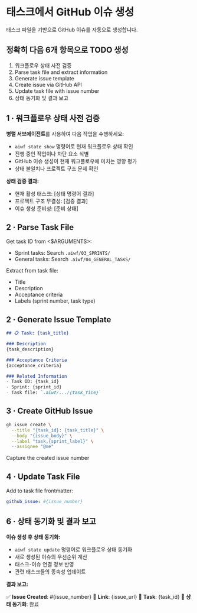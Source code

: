 # 태스크에서 GitHub 이슈 생성

태스크 파일을 기반으로 GitHub 이슈를 자동으로 생성합니다.

## 정확히 다음 6개 항목으로 TODO 생성

1. 워크플로우 상태 사전 검증
2. Parse task file and extract information
3. Generate issue template
4. Create issue via GitHub API
5. Update task file with issue number
6. 상태 동기화 및 결과 보고

## 1 · 워크플로우 상태 사전 검증

**병렬 서브에이전트**를 사용하여 다음 작업을 수행하세요:

- `aiwf state show` 명령어로 현재 워크플로우 상태 확인
- 진행 중인 작업이나 차단 요소 식별
- GitHub 이슈 생성이 현재 워크플로우에 미치는 영향 평가
- 상태 불일치나 프로젝트 구조 문제 확인

**상태 검증 결과:**
- 현재 활성 태스크: [상태 명령어 결과]
- 프로젝트 구조 무결성: [검증 결과]
- 이슈 생성 준비성: [준비 상태]

## 2 · Parse Task File

Get task ID from <$ARGUMENTS>:
- Sprint tasks: Search `.aiwf/03_SPRINTS/`
- General tasks: Search `.aiwf/04_GENERAL_TASKS/`

Extract from task file:
- Title
- Description
- Acceptance criteria
- Labels (sprint number, task type)

## 2 · Generate Issue Template

```markdown
## 📋 Task: {task_title}

### Description
{task_description}

### Acceptance Criteria
{acceptance_criteria}

### Related Information
- Task ID: {task_id}
- Sprint: {sprint_id}
- Task file: `.aiwf/.../{task_file}`
```

## 3 · Create GitHub Issue

```bash
gh issue create \
  --title "{task_id}: {task_title}" \
  --body "{issue_body}" \
  --label "task,{sprint_label}" \
  --assignee "@me"
```

Capture the created issue number

## 4 · Update Task File

Add to task file frontmatter:
```yaml
github_issue: #{issue_number}
```

## 6 · 상태 동기화 및 결과 보고

**이슈 생성 후 상태 동기화:**

- `aiwf state update` 명령어로 워크플로우 상태 동기화
- 새로 생성된 이슈의 우선순위 계산
- 태스크-이슈 연결 정보 반영
- 관련 태스크들의 종속성 업데이트

**결과 보고:**

✅ **Issue Created**: #{issue_number}
🔗 **Link**: {issue_url}
📄 **Task**: {task_id}
🔄 **상태 동기화**: 완료